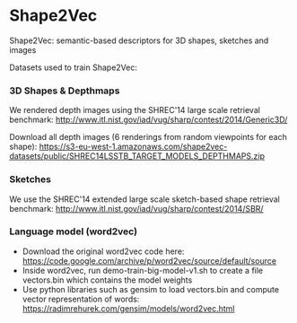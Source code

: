 # Shape2Vec
Shape2Vec: semantic-based descriptors for 3D shapes, sketches and images

Datasets used to train Shape2Vec:

### 3D Shapes & Depthmaps
We rendered depth images using the SHREC'14 large scale retrieval benchmark: http://www.itl.nist.gov/iad/vug/sharp/contest/2014/Generic3D/

Download all depth images (6 renderings from random viewpoints for each shape): https://s3-eu-west-1.amazonaws.com/shape2vec-datasets/public/SHREC14LSSTB_TARGET_MODELS_DEPTHMAPS.zip
 
### Sketches
We use the SHREC'14 extended large scale sketch-based shape retrieval benchmark: http://www.itl.nist.gov/iad/vug/sharp/contest/2014/SBR/


### Language model (word2vec)
* Download the original word2vec code here: https://code.google.com/archive/p/word2vec/source/default/source
* Inside word2vec, run demo-train-big-model-v1.sh to create a file vectors.bin which contains the model weights
* Use python libraries such as gensim to load vectors.bin and compute vector representation of words: https://radimrehurek.com/gensim/models/word2vec.html
